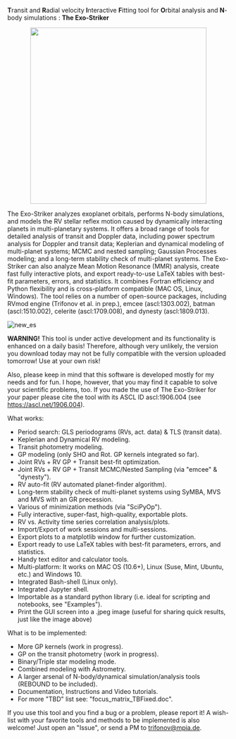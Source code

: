 
**T**ransit and **R**adial velocity **I**nteractive **F**itting tool for **O**rbital analysis and **N**-body simulations : **The Exo-Striker** 

<p align="center">
  <img width="400" src="https://github.com/3fon3fonov/trifon/blob/master/lib/33_striker.png">
</p>
 
The Exo-Striker analyzes exoplanet orbitals, performs N-body simulations, and models the RV stellar reflex motion caused by dynamically interacting planets in multi-planetary systems. It offers a broad range of tools for detailed analysis of transit and Doppler data, including power spectrum analysis for Doppler and transit data; Keplerian and dynamical modeling of multi-planet systems; MCMC and nested sampling; Gaussian Processes modeling; and a long-term stability check of multi-planet systems. The Exo-Striker can also analyze Mean Motion Resonance (MMR) analysis, create fast fully interactive plots, and export ready-to-use LaTeX tables with best-fit parameters, errors, and statistics. It combines Fortran efficiency and Python flexibility and is cross-platform compatible (MAC OS, Linux, Windows). The tool relies on a number of open-source packages, including RVmod engine (Trifonov et al. in prep.), emcee (ascl:1303.002), batman (ascl:1510.002), celerite (ascl:1709.008), and dynesty (ascl:1809.013).

![new_es](https://user-images.githubusercontent.com/44244057/62121145-48b99700-b2c3-11e9-9411-7fc3d1a4467d.png)


**WARNING!** This tool is under active development and its functionality is enhanced on a daily basis! Therefore, although very unlikely, the version you download today may not be fully compatible with the version uploaded tomorrow! Use at your own risk!

Also, please keep in mind that this software is developed mostly for my needs and for fun. I hope, however, that you may find 
it capable to solve your scientific problems, too. If you made the use of The Exo-Striker for your paper please 
cite the tool with its ASCL ID ascl:1906.004 (see https://ascl.net/1906.004).


What works:

* Period search: GLS periodograms (RVs, act. data) & TLS (transit data).
* Keplerian and Dynamical RV modeling. 
* Transit photometry modeling.
* GP modeling (only SHO and Rot. GP kernels integrated so far).
* Joint RVs + RV GP + Transit best-fit optimization.
* Joint RVs + RV GP + Transit MCMC/Nested Sampling (via "emcee" & "dynesty").
* RV auto-fit (RV automated planet-finder algorithm).
* Long-term stability check of multi-planet systems using SyMBA, MVS and MVS with an GR precession.
* Various of minimization methods (via "SciPyOp").
* Fully interactive, super-fast, high-quality, exportable plots.
* RV vs. Activity time series correlation analysis/plots.
* Import/Export of work sessions and multi-sessions. 
* Export plots to a matplotlib window for further customization.
* Export ready to use LaTeX tables with best-fit parameters, errors, and statistics. 
* Handy text editor and calculator tools.
* Multi-platform: It works on MAC OS (10.6+), Linux (Suse, Mint, Ubuntu, etc.) and Windows 10.
* Integrated Bash-shell (Linux only).
* Integrated Jupyter shell.
* Importable as a standard python library (i.e. ideal for scripting and notebooks, see "Examples").
* Print the GUI screen into a .jpeg image (useful for sharing quick results, just like the image above)

What is to be implemented:

* More GP kernels (work in progress). 
* GP on the transit photometry (work in progress).
* Binary/Triple star modeling mode.
* Combined modeling with Astrometry.
* A larger arsenal of N-body/dynamical simulation/analysis tools (REBOUND to be included). 
* Documentation, Instructions and Video tutorials.
* For more "TBD" list see: "focus_matrix_TBFixed.doc".

If you use this tool and you find a bug or a problem, please report it!
A wish-list with your favorite tools and methods to be implemented is also welcome!
Just open an "Issue", or send a PM to trifonov@mpia.de.



